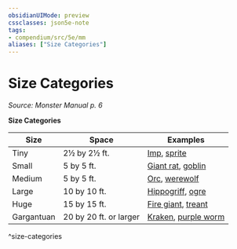```yaml
---
obsidianUIMode: preview
cssclasses: json5e-note
tags:
- compendium/src/5e/mm
aliases: ["Size Categories"]
---
```

# Size Categories
*Source: Monster Manual p. 6* 

**Size Categories**

| Size | Space | Examples |
|------|-------|----------|
| Tiny | 2½ by 2½ ft. | [Imp](imp.md), [sprite](sprite.md) |
| Small | 5 by 5 ft. | [Giant rat](giant-rat.md), [goblin](goblin.md) |
| Medium | 5 by 5 ft. | [Orc](orc.md), [werewolf](werewolf.md) |
| Large | 10 by 10 ft. | [Hippogriff](hippogriff.md), [ogre](ogre.md) |
| Huge | 15 by 15 ft. | [Fire giant](fire-giant.md), [treant](treant.md) |
| Gargantuan | 20 by 20 ft. or larger | [Kraken](2.%20Mechanics/compendium/bestiary/monstrosity/kraken.md), [purple worm](purple-worm.md) |
^size-categories